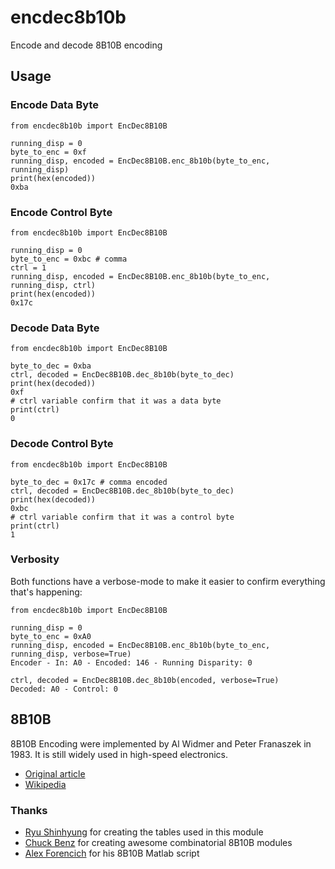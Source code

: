 # encdec8b10b

Encode and decode 8B10B encoding

## Usage

### Encode Data Byte
```
from encdec8b10b import EncDec8B10B

running_disp = 0
byte_to_enc = 0xf
running_disp, encoded = EncDec8B10B.enc_8b10b(byte_to_enc, running_disp)
print(hex(encoded))
0xba
```
### Encode Control Byte
```
from encdec8b10b import EncDec8B10B

running_disp = 0
byte_to_enc = 0xbc # comma
ctrl = 1
running_disp, encoded = EncDec8B10B.enc_8b10b(byte_to_enc, running_disp, ctrl)
print(hex(encoded))
0x17c
```
### Decode Data Byte
```
from encdec8b10b import EncDec8B10B

byte_to_dec = 0xba
ctrl, decoded = EncDec8B10B.dec_8b10b(byte_to_dec)
print(hex(decoded))
0xf
# ctrl variable confirm that it was a data byte
print(ctrl)
0
```
### Decode Control Byte
```
from encdec8b10b import EncDec8B10B

byte_to_dec = 0x17c # comma encoded
ctrl, decoded = EncDec8B10B.dec_8b10b(byte_to_dec)
print(hex(decoded))
0xbc
# ctrl variable confirm that it was a control byte
print(ctrl)
1
```
 
 ### Verbosity
 Both functions have a verbose-mode to make it easier to confirm everything that's happening:
```
from encdec8b10b import EncDec8B10B

running_disp = 0
byte_to_enc = 0xA0
running_disp, encoded = EncDec8B10B.enc_8b10b(byte_to_enc, running_disp, verbose=True)
Encoder - In: A0 - Encoded: 146 - Running Disparity: 0

ctrl, decoded = EncDec8B10B.dec_8b10b(encoded, verbose=True)
Decoded: A0 - Control: 0
```

 
 ## 8B10B
 8B10B Encoding were implemented by Al Widmer and Peter Franaszek in 1983. It is still widely used in high-speed electronics.

- [Original article](https://ieeexplore.ieee.org/document/5390392)
- [Wikipedia](https://en.wikipedia.org/wiki/8b/10b_encoding)


### Thanks
- [Ryu Shinhyung](https://opencores.org/projects/async_8b10b_encoder_decoder) for creating the tables used in this module
- [Chuck Benz](http://asics.chuckbenz.com/) for creating awesome combinatorial 8B10B modules
- [Alex Forencich](http://www.alexforencich.com/wiki/en/scripts/matlab/enc8b10b)  for his 8B10B Matlab script